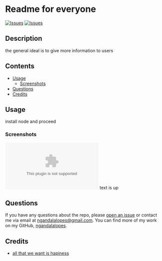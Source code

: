 # Readme for everyone
[![Issues](https://img.shields.io/github/issues/ngandalalopes/readmeGenerator)](https://github.com/ngandalalopes/readmeGenerator/issues) [![Issues](https://img.shields.io/github/contributors/ngandalalopes/readmeGenerator)](https://github.com/ngandalalopes/readmeGenerator/graphs/contributors) 
## Description
the general ideal is to give more information to users
## Contents
* [Usage](#usage)
   * [Screenshots](#screenshots)
* [Questions](#questions)
* [Credits](#credits)

## Usage
install node and proceed 
    
### Screenshots
![text is up](shshshshh.com)
text is up

## Questions
If you have any questions about the repo, please [open an issue](https://github.com/ngandalalopes/readmeGenerator/issues) or contact me via email at ngandalalopes@gmail.com. You can find more of my work on my GitHub, [ngandalalopes](https://github.com/ngandalalopes/).
    
## Credits
* [all that we want is hapiness](www.that.net)

    

